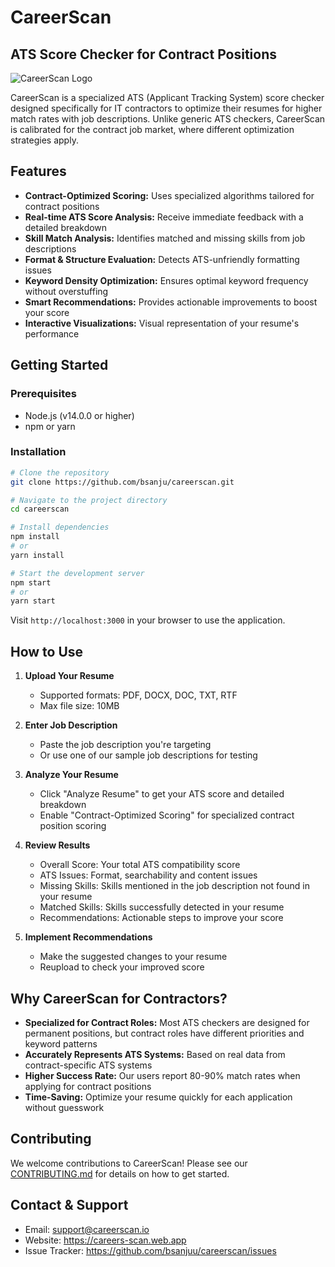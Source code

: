 # CareerScan

## ATS Score Checker for Contract Positions

![CareerScan Logo](assets/logo.png)

CareerScan is a specialized ATS (Applicant Tracking System) score checker designed specifically for IT contractors to optimize their resumes for higher match rates with job descriptions. Unlike generic ATS checkers, CareerScan is calibrated for the contract job market, where different optimization strategies apply.

## Features

- **Contract-Optimized Scoring:** Uses specialized algorithms tailored for contract positions
- **Real-time ATS Score Analysis:** Receive immediate feedback with a detailed breakdown
- **Skill Match Analysis:** Identifies matched and missing skills from job descriptions
- **Format & Structure Evaluation:** Detects ATS-unfriendly formatting issues
- **Keyword Density Optimization:** Ensures optimal keyword frequency without overstuffing
- **Smart Recommendations:** Provides actionable improvements to boost your score
- **Interactive Visualizations:** Visual representation of your resume's performance

## Getting Started

### Prerequisites

- Node.js (v14.0.0 or higher)
- npm or yarn

### Installation

```bash
# Clone the repository
git clone https://github.com/bsanju/careerscan.git

# Navigate to the project directory
cd careerscan

# Install dependencies
npm install
# or
yarn install

# Start the development server
npm start
# or
yarn start
```

Visit `http://localhost:3000` in your browser to use the application.

## How to Use

1. **Upload Your Resume**
    - Supported formats: PDF, DOCX, DOC, TXT, RTF
    - Max file size: 10MB

2. **Enter Job Description**
    - Paste the job description you're targeting
    - Or use one of our sample job descriptions for testing

3. **Analyze Your Resume**
    - Click "Analyze Resume" to get your ATS score and detailed breakdown
    - Enable "Contract-Optimized Scoring" for specialized contract position scoring

4. **Review Results**
    - Overall Score: Your total ATS compatibility score
    - ATS Issues: Format, searchability and content issues
    - Missing Skills: Skills mentioned in the job description not found in your resume
    - Matched Skills: Skills successfully detected in your resume
    - Recommendations: Actionable steps to improve your score

5. **Implement Recommendations**
    - Make the suggested changes to your resume
    - Reupload to check your improved score

## Why CareerScan for Contractors?

- **Specialized for Contract Roles:** Most ATS checkers are designed for permanent positions, but contract roles have different priorities and keyword patterns
- **Accurately Represents ATS Systems:** Based on real data from contract-specific ATS systems
- **Higher Success Rate:** Our users report 80-90% match rates when applying for contract positions
- **Time-Saving:** Optimize your resume quickly for each application without guesswork

## Contributing

We welcome contributions to CareerScan! Please see our [CONTRIBUTING.md](CONTRIBUTING.md) for details on how to get started.


## Contact & Support

- Email: support@careerscan.io
- Website:  https://careers-scan.web.app
- Issue Tracker: https://github.com/bsanjuu/careerscan/issues